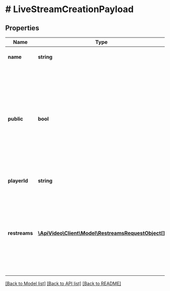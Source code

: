 # # LiveStreamCreationPayload

## Properties

Name | Type | Description | Notes
------------ | ------------- | ------------- | -------------
**name** | **string** | Add a name for your live stream here. |
**public** | **bool** | Whether your video can be viewed by everyone, or requires authentication to see it. A setting of false will require a unique token for each view. Learn more about the Private Video feature [here](https://docs.api.video/delivery-analytics/video-privacy-access-management). | [optional]
**playerId** | **string** | The unique identifier for the player. | [optional]
**restreams** | [**\ApiVideo\Client\Model\RestreamsRequestObject[]**](RestreamsRequestObject.md) | Use this parameter to add, edit, or remove RTMP services where you want to restream a live stream. The list can only contain up to 5 destinations. | [optional]

[[Back to Model list]](../../README.md#models) [[Back to API list]](../../README.md#endpoints) [[Back to README]](../../README.md)
